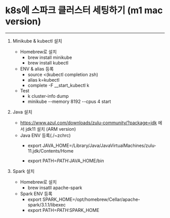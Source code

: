 # k8s에 스파크 클러스터 세팅하기 (m1 mac version)
---------------------------

1. Minikube & kubectl 설치
    - Homebrew로 설치
        - brew install minikube
        - brew install kubectl
    - ENV & alias 등록
        - source <(kubectl completion zsh)
        - alias k=kubectl
        - complete -F __start_kubectl k
    - Test
        - k cluster-info dump
        - minikube --memory 8192 --cpus 4 start 
         

2. Java 설치

    - https://www.azul.com/downloads/zulu-community/?package=jdk
    에서 jdk11 설치 (ARM version)
    - Java ENV 등록(./~zchrc)
        - export JAVA_HOME=/Library/Java/JavaVirtualMachines/zulu-11.jdk/Contents/Home
        
        - export PATH=$PATH:$JAVA_HOME/bin
    
3. Spark 설치
    - Homebrew로 설치
        - brew insatll apache-spark
    - Spark ENV 등록
        - export SPARK_HOME=/opt/homebrew/Cellar/apache-spark/3.1.1/libexec
        - export PATH=$PATH:$SPARK_HOME